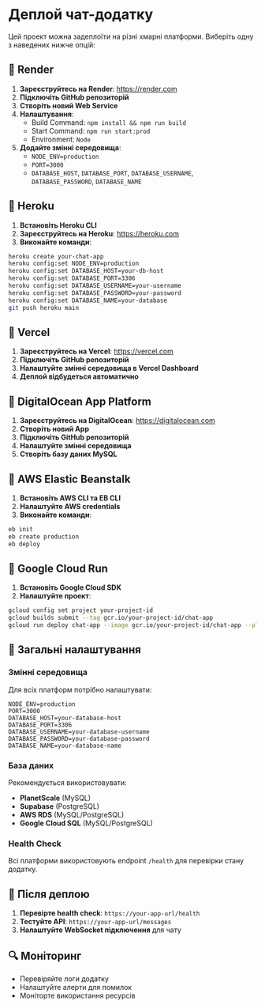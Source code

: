 # Деплой чат-додатку

Цей проект можна задеплоїти на різні хмарні платформи. Виберіть одну з наведених нижче опцій:

## 🚀 Render

1. **Зареєструйтесь на Render**: https://render.com
2. **Підключіть GitHub репозиторій**
3. **Створіть новий Web Service**
4. **Налаштування**:
   - Build Command: `npm install && npm run build`
   - Start Command: `npm run start:prod`
   - Environment: `Node`
5. **Додайте змінні середовища**:
   - `NODE_ENV=production`
   - `PORT=3000`
   - `DATABASE_HOST`, `DATABASE_PORT`, `DATABASE_USERNAME`, `DATABASE_PASSWORD`, `DATABASE_NAME`

## 🚀 Heroku

1. **Встановіть Heroku CLI**
2. **Зареєструйтесь на Heroku**: https://heroku.com
3. **Виконайте команди**:
```bash
heroku create your-chat-app
heroku config:set NODE_ENV=production
heroku config:set DATABASE_HOST=your-db-host
heroku config:set DATABASE_PORT=3306
heroku config:set DATABASE_USERNAME=your-username
heroku config:set DATABASE_PASSWORD=your-password
heroku config:set DATABASE_NAME=your-database
git push heroku main
```

## 🚀 Vercel

1. **Зареєструйтесь на Vercel**: https://vercel.com
2. **Підключіть GitHub репозиторій**
3. **Налаштуйте змінні середовища в Vercel Dashboard**
4. **Деплой відбудеться автоматично**

## 🚀 DigitalOcean App Platform

1. **Зареєструйтесь на DigitalOcean**: https://digitalocean.com
2. **Створіть новий App**
3. **Підключіть GitHub репозиторій**
4. **Налаштуйте змінні середовища**
5. **Створіть базу даних MySQL**

## 🚀 AWS Elastic Beanstalk

1. **Встановіть AWS CLI та EB CLI**
2. **Налаштуйте AWS credentials**
3. **Виконайте команди**:
```bash
eb init
eb create production
eb deploy
```

## 🚀 Google Cloud Run

1. **Встановіть Google Cloud SDK**
2. **Налаштуйте проект**:
```bash
gcloud config set project your-project-id
gcloud builds submit --tag gcr.io/your-project-id/chat-app
gcloud run deploy chat-app --image gcr.io/your-project-id/chat-app --platform managed
```

## 🔧 Загальні налаштування

### Змінні середовища

Для всіх платформ потрібно налаштувати:

```env
NODE_ENV=production
PORT=3000
DATABASE_HOST=your-database-host
DATABASE_PORT=3306
DATABASE_USERNAME=your-database-username
DATABASE_PASSWORD=your-database-password
DATABASE_NAME=your-database-name
```

### База даних

Рекомендується використовувати:
- **PlanetScale** (MySQL)
- **Supabase** (PostgreSQL)
- **AWS RDS** (MySQL/PostgreSQL)
- **Google Cloud SQL** (MySQL/PostgreSQL)

### Health Check

Всі платформи використовують endpoint `/health` для перевірки стану додатку.

## 📝 Після деплою

1. **Перевірте health check**: `https://your-app-url/health`
2. **Тестуйте API**: `https://your-app-url/messages`
3. **Налаштуйте WebSocket підключення** для чату

## 🔍 Моніторинг

- Перевіряйте логи додатку
- Налаштуйте алерти для помилок
- Моніторте використання ресурсів 